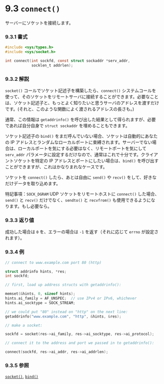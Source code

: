 # 9.3 `connect()`

サーバーにソケットを接続します。

### 9.3.1 書式

```c
#include <sys/types.h>
#include <sys/socket.h>

int connect(int sockfd, const struct sockaddr *serv_addr,
            socklen_t addrlen);
```

### 9.3.2 解説

`socket()` コールでソケット記述子を構築したら、`connect()` システムコールを使って、そのソケットをリモートサーバに接続することができます。必要なことは、ソケット記述子と、もっとよく知りたいと思うサーバのアドレスを渡すだけです。(それと、このような関数によく渡されるアドレスの長さも。)

通常、この情報は `getaddrinfo()` を呼び出した結果として得られますが、必要であれば自分自身で `struct sockaddr` を埋めることもできます。

ソケット記述子の `bind()` をまだ呼んでいない場合、ソケットは自動的にあなたの IP アドレスとランダムなローカルポートに束縛されます。サーバーでない場合は、ローカルポートを気にする必要はなく、リモートポートを気にして `serv_addr` パラメータに設定するだけなので、通常はこれで十分です。クライアントソケットを特定の IP アドレスとポートにしたい場合は、`bind()` を呼び出すことができますが、これはかなりまれなケースです。

ソケットを `connect()` したら、あとは自由に `send()` や `recv()` をして、好きなだけデータを取り込めます。

特記事項：`SOCK_DGRAM` UDP ソケットをリモートホストに `connect()` した場合、`send()` と `recv()` だけでなく、`sendto()` と `recvfrom()` も使用できるようになります。もし必要なら。

### 9.3.3 返り値

成功した場合は `0` を、エラーの場合は `-1` を返す（それに応じて `errno` が設定されます）。

### 9.3.4 例

```c
// connect to www.example.com port 80 (http)

struct addrinfo hints, *res;
int sockfd;

// first, load up address structs with getaddrinfo():

memset(&hints, 0, sizeof hints);
hints.ai_family = AF_UNSPEC;  // use IPv4 or IPv6, whichever
hints.ai_socktype = SOCK_STREAM;

// we could put "80" instead on "http" on the next line:
getaddrinfo("www.example.com", "http", &hints, &res);

// make a socket:

sockfd = socket(res->ai_family, res->ai_socktype, res->ai_protocol);

// connect it to the address and port we passed in to getaddrinfo():

connect(sockfd, res->ai_addr, res->ai_addrlen);
```

### 9.3.5 参照

[`socket()`](./socket.md),
[`bind()`](./bind.md)
